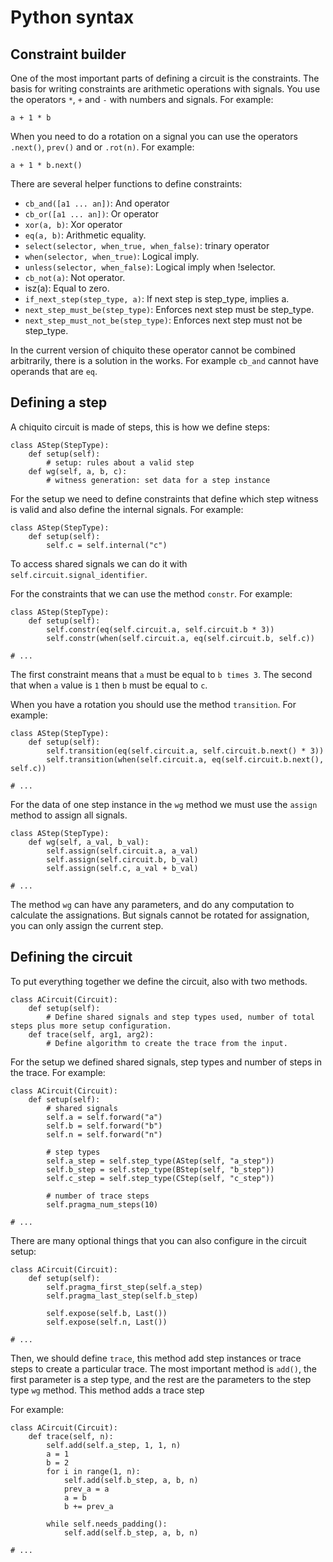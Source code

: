 # Python syntax

## Constraint builder

One of the most important parts of defining a circuit is the constraints. The basis for writing constraints are arithmetic operations with signals. You use the operators `*`, `+` and `-` with numbers and signals. For example:

`a + 1 * b`

When you need to do a rotation on a signal you can use the operators `.next()`, `prev()` and or `.rot(n)`.  For example:

`a + 1 * b.next()`

 There are several helper functions to define constraints:
 + `cb_and([a1 ... an])`: And operator
 + `cb_or([a1 ... an])`: Or operator
 + `xor(a, b)`: Xor operator
 + `eq(a, b)`: Arithmetic equality.
 + `select(selector, when_true, when_false)`: trinary operator
 + `when(selector, when_true)`:  Logical imply.
 + `unless(selector, when_false)`: Logical imply when !selector.
 + `cb_not(a)`: Not operator.
 + isz(a): Equal to zero.
 + `if_next_step(step_type, a)`: If next step is step_type, implies a.
 + `next_step_must_be(step_type)`: Enforces next step must be step_type.
 + `next_step_must_not_be(step_type)`: Enforces next step must not be step_type.

In the current version of chiquito these operator cannot be combined arbitrarily, there is a solution in the works. For example `cb_and` cannot have operands that are `eq`.

## Defining a step

A chiquito circuit is made of steps, this is how we define steps:

```python=
class AStep(StepType):
	def setup(self):
		# setup: rules about a valid step
	def wg(self, a, b, c):
		# witness generation: set data for a step instance
```

For the setup we need to define constraints that define which step witness is valid and also define the internal signals. For example:

```python=
class AStep(StepType):
	def setup(self):
		self.c = self.internal("c")
```

To access shared signals we can do it with `self.circuit.signal_identifier`.

For the constraints that we can use the method `constr`. For example:

```python=
class AStep(StepType):
	def setup(self):
		self.constr(eq(self.circuit.a, self.circuit.b * 3))
		self.constr(when(self.circuit.a, eq(self.circuit.b, self.c))

# ...
```

The first constraint means that `a` must be equal to `b times 3`. The second that when `a` value is `1` then `b` must be equal to `c`.

When you have a rotation you should use the method `transition`. For example:

```python=
class AStep(StepType):
	def setup(self):
		self.transition(eq(self.circuit.a, self.circuit.b.next() * 3))
		self.transition(when(self.circuit.a, eq(self.circuit.b.next(), self.c))

# ...
```


For the data of one step instance in the `wg` method we must use the `assign` method to assign all signals.

```python=
class AStep(StepType):
	def wg(self, a_val, b_val):
		self.assign(self.circuit.a, a_val)
		self.assign(self.circuit.b, b_val)
		self.assign(self.c, a_val + b_val)

# ...
```

The method `wg` can have any parameters, and do any computation to calculate the assignations. But signals cannot be rotated for assignation, you can only assign the current step.

## Defining the circuit

To put everything together we define the circuit, also with two methods.

```python=
class ACircuit(Circuit):
	def setup(self):
		# Define shared signals and step types used, number of total steps plus more setup configuration.
	def trace(self, arg1, arg2):
		# Define algorithm to create the trace from the input.
```

For the setup we defined shared signals, step types and number of steps in the trace. For example:

```python=
class ACircuit(Circuit):
	def setup(self):
		# shared signals
		self.a = self.forward("a")
		self.b = self.forward("b")
		self.n = self.forward("n")

		# step types
		self.a_step = self.step_type(AStep(self, "a_step"))
		self.b_step = self.step_type(BStep(self, "b_step"))
		self.c_step = self.step_type(CStep(self, "c_step"))

		# number of trace steps
		self.pragma_num_steps(10)

# ...
```

There are many optional things that you can also configure in the circuit setup:

```python=
class ACircuit(Circuit):
	def setup(self):
		self.pragma_first_step(self.a_step)
		self.pragma_last_step(self.b_step)

		self.expose(self.b, Last())
		self.expose(self.n, Last())

# ... 
```

Then, we should define `trace`, this method add step instances or trace steps to create a particular trace. The most important method is `add()`, the first parameter is a step type, and the rest are the parameters to the step type `wg` method. This method adds a trace step

For example:

```python=
class ACircuit(Circuit):
	def trace(self, n):
		self.add(self.a_step, 1, 1, n)
		a = 1
		b = 2
		for i in range(1, n):
			self.add(self.b_step, a, b, n)
			prev_a = a
			a = b
			b += prev_a
		
		while self.needs_padding():
			self.add(self.b_step, a, b, n)

# ... 
```